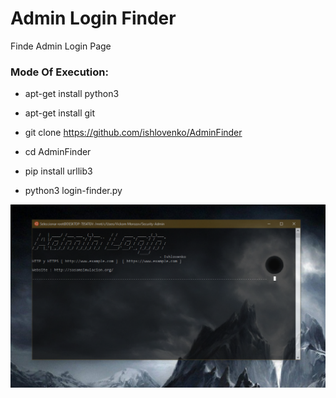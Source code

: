 # Admin Login Finder

Finde Admin Login Page

<h3> Mode Of Execution: </h3>

* apt-get install python3

* apt-get install git

* git clone https://github.com/ishlovenko/AdminFinder

* cd AdminFinder

* pip install urllib3

* python3 login-finder.py

<img src="https://github.com/ishlovenko/AdminFinder/blob/master/background.png">
